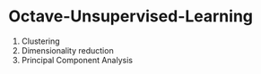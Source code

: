 # Octave-Unsupervised-Learning

1. Clustering 
2. Dimensionality reduction
3. Principal Component Analysis
